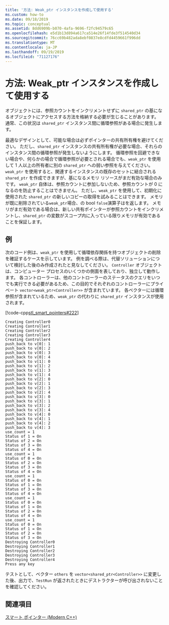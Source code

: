 ```yaml
---
title: '方法: Weak_ptr インスタンスを作成して使用する'
ms.custom: how-to
ms.date: 09/18/2019
ms.topic: conceptual
ms.assetid: 8dd6909b-b070-4afa-9696-f2fc94579c65
ms.openlocfilehash: e5d1b13d894a617ca514e26f14fde3f514540d34
ms.sourcegitcommit: 76cc69b482ada8ebf0837e8cdfd4459661f996dd
ms.translationtype: MT
ms.contentlocale: ja-JP
ms.lasthandoff: 09/19/2019
ms.locfileid: "71127176"
---
```

# <a name="how-to-create-and-use-weak_ptr-instances"></a>方法: Weak_ptr インスタンスを作成して使用する

オブジェクトには、参照カウントをインクリメントせずに `shared_ptr` の基になるオブジェクトにアクセスする方法を格納する必要が生じることがあります。 通常、この状況は `shared_ptr` インスタンス間に循環参照がある場合に発生します。

最適なデザインとして、可能な場合は必ずポインターの共有所有権を避けてください。 ただし、`shared_ptr` インスタンスの共有所有権が必要な場合、それらのインスタンス間の循環参照が発生しないようにします。 循環参照を回避できない場合や、何らかの場合で循環参照が必要とされる場合でも、`weak_ptr` を使用して 1 人以上の所有者に別の `shared_ptr` への弱い参照を与えてください。 `weak_ptr` を使用すると、関連するインスタンスの既存のセットに結合される `shared_ptr` を作成できますが、基になるメモリ リソースがまだ有効な場合のみです。 `weak_ptr` 自体は、参照カウントに参加しないため、参照カウントが 0 になるのを防止することはできません。 ただし、`weak_ptr` を使用して、初期化に使用された `shared_ptr` の新しいコピーの取得を試みることはできます。 メモリが既に削除されている`weak_ptr`場合、の bool `false`演算子はを返します。 メモリがまだ有効である場合は、新しい共有ポインターが参照カウントをインクリメントし、`shared_ptr` の変数がスコープ内に入っている限りメモリが有効であることを保証します。

## <a name="example"></a>例

次のコード例は、`weak_ptr` を使用して循環依存関係を持つオブジェクトの削除を確証するケースを示しています。 例を調べる際は、代替ソリューションについて検討した後のみ作成されたと見なしてください。 `Controller` オブジェクトは、コンピューター プロセスのいくつかの側面を表しており、独立して動作します。 各コントローラーは、他のコントローラーのステータスのクエリをいつでも実行できる必要があるため、この目的でそれぞれのコントローラーにプライベート `vector<weak_ptr<Controller>>` が含まれています。 各ベクターには循環参照が含まれているため、`weak_ptr` の代わりに `shared_ptr` インスタンスが使用されます。

[!code-cpp[stl_smart_pointers#222](../cpp/codesnippet/CPP/how-to-create-and-use-weak-ptr-instances_1.cpp)]

```Output
Creating Controller0
Creating Controller1
Creating Controller2
Creating Controller3
Creating Controller4
push_back to v[0]: 1
push_back to v[0]: 2
push_back to v[0]: 3
push_back to v[0]: 4
push_back to v[1]: 0
push_back to v[1]: 2
push_back to v[1]: 3
push_back to v[1]: 4
push_back to v[2]: 0
push_back to v[2]: 1
push_back to v[2]: 3
push_back to v[2]: 4
push_back to v[3]: 0
push_back to v[3]: 1
push_back to v[3]: 2
push_back to v[3]: 4
push_back to v[4]: 0
push_back to v[4]: 1
push_back to v[4]: 2
push_back to v[4]: 3
use_count = 1
Status of 1 = On
Status of 2 = On
Status of 3 = On
Status of 4 = On
use_count = 1
Status of 0 = On
Status of 2 = On
Status of 3 = On
Status of 4 = On
use_count = 1
Status of 0 = On
Status of 1 = On
Status of 3 = On
Status of 4 = On
use_count = 1
Status of 0 = On
Status of 1 = On
Status of 2 = On
Status of 4 = On
use_count = 1
Status of 0 = On
Status of 1 = On
Status of 2 = On
Status of 3 = On
Destroying Controller0
Destroying Controller1
Destroying Controller2
Destroying Controller3
Destroying Controller4
Press any key
```

テストとして、ベクター `others` を `vector<shared_ptr<Controller>>` に変更した後、出力で、`TestRun` が返されたときにデストラクターが呼び出されないことを確認してください。

## <a name="see-also"></a>関連項目

[スマート ポインター (Modern C++)](../cpp/smart-pointers-modern-cpp.md)
